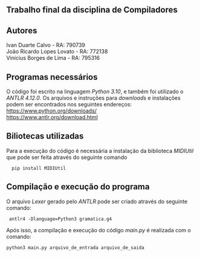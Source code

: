## Trabalho final da disciplina de Compiladores

## Autores

  Ivan Duarte Calvo - RA: 790739  
  João Ricardo Lopes Lovato - RA: 772138  
  Vinícius Borges de Lima - RA: 795316  

## Programas necessários

  O código foi escrito na linguagem *Python 3.10*, e também foi utilizado o *ANTLR 4.12.0*. Os arquivos e instruções para *downloads* e instalações podem ser encontrados nos seguintes endereços:  
  https://www.python.org/downloads/  
  https://www.antlr.org/download.html
    

## Biliotecas utilizadas

  Para a execução do código é necessária a instalação da biblioteca *MIDIUtil* que pode ser feita através do seguinte comando
      
      pip install MIDIUtil

## Compilação e execução do programa
  
  O arquivo *Lexer* gerado pelo *ANTLR* pode ser criado através do seguinte comando:
     
     antlr4 -Dlanguage=Python3 gramatica.g4

Após isso, a compilação e execução do código *main.py* é realizada com o comando:

    python3 main.py arquivo_de_entrada arquivo_de_saida
